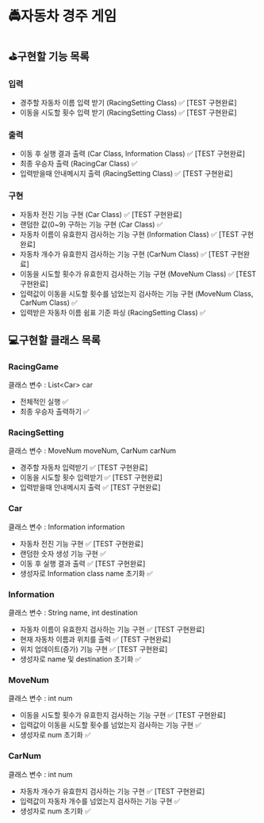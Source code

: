 # 🚔자동차 경주 게임

## ⛳구현할 기능 목록

### 입력
* 경주할 자동차 이름 입력 받기 (RacingSetting Class) ✅ [TEST 구현완료]
* 이동을 시도할 횟수 입력 받기 (RacingSetting Class) ✅ [TEST 구현완료]

### 출력
* 이동 후 실행 결과 출력 (Car Class, Information Class) ✅ [TEST 구현완료]
* 최종 우승자 출력 (RacingCar Class) ✅
* 입력받을때 안내메시지 출력 (RacingSetting Class) ✅ [TEST 구현완료]
### 구현
* 자동차 전진 기능 구현 (Car Class) ✅ [TEST 구현완료]
* 랜덤한 값(0~9) 구하는 기능 구현 (Car Class) ✅
* 자동차 이름이 유효한지 검사하는 기능 구현 (Information Class) ✅ [TEST 구현완료]
* 자동차 개수가 유효한지 검사하는 기능 구현 (CarNum Class) ✅ [TEST 구현완료]
* 이동을 시도할 횟수가 유효한지 검사하는 기능 구현 (MoveNum Class) ✅ [TEST 구현완료]
* 입력값이 이동을 시도할 횟수를 넘었는지 검사하는 기능 구현 (MoveNum Class, CarNum Class) ✅
* 입력받은 자동차 이름 쉼표 기준 파싱 (RacingSetting Class) ✅

## 💻구현할 클래스 목록

### RacingGame
클래스 변수 : List<Car<Car>> car
* 전체적인 실행 ✅
* 최종 우승자 출력하기 ✅

### RacingSetting
클래스 변수 : MoveNum moveNum, CarNum carNum
* 경주할 자동차 입력받기 ✅ [TEST 구현완료]
* 이동을 시도할 횟수 입력받기 ✅ [TEST 구현완료]
* 입력받을때 안내메시지 출력 ✅ [TEST 구현완료]

### Car
클래스 변수 : Information information
* 자동차 전진 기능 구현 ✅ [TEST 구현완료]
* 랜덤한 숫자 생성 기능 구현 ✅
* 이동 후 실행 결과 출력 ✅ [TEST 구현완료]
* 생성자로 Information class name 초기화 ✅

### Information
클래스 변수 : String name, int destination
* 자동차 이름이 유효한지 검사하는 기능 구현 ✅ [TEST 구현완료]
* 현재 자동차 이름과 위치를 출력 ✅ [TEST 구현완료]
* 위치 업데이트(증가) 기능 구현 ✅ [TEST 구현완료]
* 생성자로 name 및 destination 초기화 ✅

### MoveNum
클래스 변수 : int num
* 이동을 시도할 횟수가 유효한지 검사하는 기능 구현 ✅ [TEST 구현완료]
* 입력값이 이동을 시도할 횟수를 넘었는지 검사하는 기능 구현 ✅
* 생성자로 num 초기화 ✅

### CarNum
클래스 변수 : int num
* 자동차 개수가 유효한지 검사하는 기능 구현 ✅ [TEST 구현완료]
* 입력값이 자동차 개수를 넘었는지 검사하는 기능 구현 ✅
* 생성자로 num 초기화 ✅